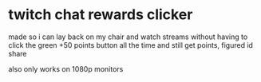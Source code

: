 # twitch chat rewards clicker
 made so i can lay back on my chair and watch streams without having to click the green +50 points button all the time and still get points, figured id share

 also only works on 1080p monitors
